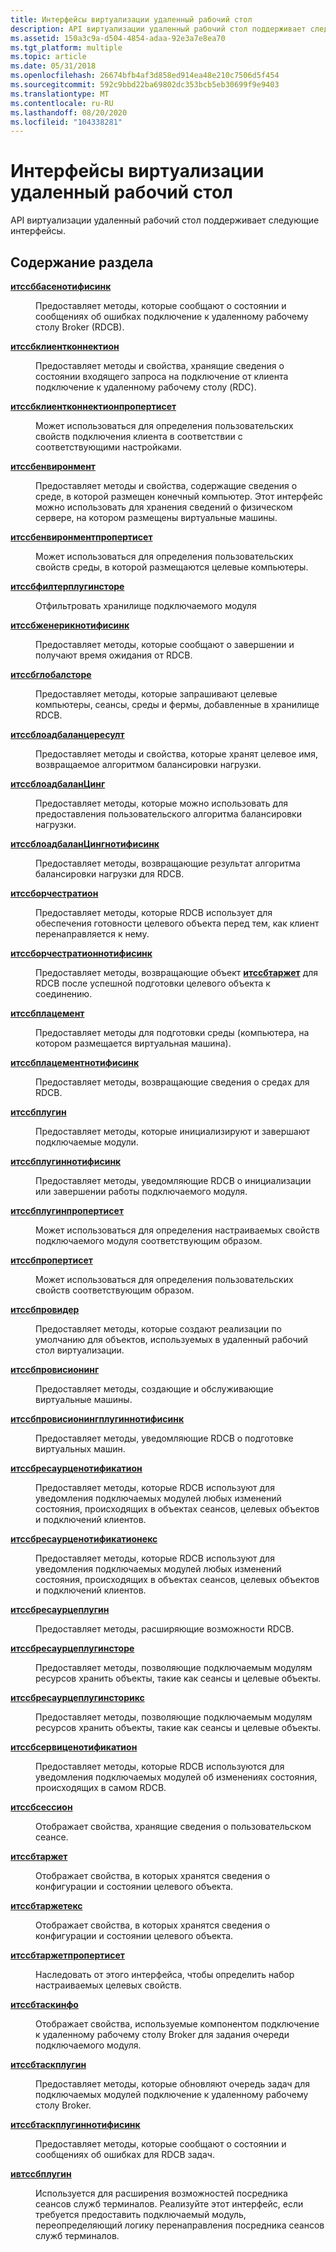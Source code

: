 ```yaml
---
title: Интерфейсы виртуализации удаленный рабочий стол
description: API виртуализации удаленный рабочий стол поддерживает следующие интерфейсы.
ms.assetid: 150a3c9a-d504-4854-adaa-92e3a7e8ea70
ms.tgt_platform: multiple
ms.topic: article
ms.date: 05/31/2018
ms.openlocfilehash: 26674bfb4af3d858ed914ea48e210c7506d5f454
ms.sourcegitcommit: 592c9bbd22ba69802dc353bcb5eb30699f9e9403
ms.translationtype: MT
ms.contentlocale: ru-RU
ms.lasthandoff: 08/20/2020
ms.locfileid: "104338281"
---
```

# <a name="remote-desktop-virtualization-interfaces"></a>Интерфейсы виртуализации удаленный рабочий стол

API виртуализации удаленный рабочий стол поддерживает следующие интерфейсы.

## <a name="in-this-section"></a>Содержание раздела

<dl> <dt>

[**итссббасенотифисинк**](/windows/desktop/api/sbtsv/nn-sbtsv-itssbbasenotifysink)
</dt> <dd>

Предоставляет методы, которые сообщают о состоянии и сообщениях об ошибках подключение к удаленному рабочему столу Broker (RDCB).

</dd> <dt>

[**итссбклиентконнектион**](/windows/desktop/api/sbtsv/nn-sbtsv-itssbclientconnection)
</dt> <dd>

Предоставляет методы и свойства, хранящие сведения о состоянии входящего запроса на подключение от клиента подключение к удаленному рабочему столу (RDC).

</dd> <dt>

[**итссбклиентконнектионпропертисет**](/windows/win32/api/sbtsv/nn-sbtsv-itssbclientconnectionpropertyset)
</dt> <dd>

Может использоваться для определения пользовательских свойств подключения клиента в соответствии с соответствующими настройками.

</dd> <dt>

[**итссбенвиронмент**](/windows/desktop/api/sbtsv/nn-sbtsv-itssbenvironment)
</dt> <dd>

Предоставляет методы и свойства, содержащие сведения о среде, в которой размещен конечный компьютер. Этот интерфейс можно использовать для хранения сведений о физическом сервере, на котором размещены виртуальные машины.

</dd> <dt>

[**итссбенвиронментпропертисет**](/windows/win32/api/sbtsv/nn-sbtsv-itssbenvironmentpropertyset)
</dt> <dd>

Может использоваться для определения пользовательских свойств среды, в которой размещаются целевые компьютеры.

</dd> <dt>

[**итссбфилтерплугинсторе**](/windows/desktop/api/sbtsv/nn-sbtsv-itssbfilterpluginstore)
</dt> <dd>

Отфильтровать хранилище подключаемого модуля

</dd> <dt>

[**итссбженерикнотифисинк**](/windows/desktop/api/sbtsv/nn-sbtsv-itssbgenericnotifysink)
</dt> <dd>

Предоставляет методы, которые сообщают о завершении и получают время ожидания от RDCB.

</dd> <dt>

[**итссбглобалсторе**](/windows/desktop/api/sbtsv/nn-sbtsv-itssbglobalstore)
</dt> <dd>

Предоставляет методы, которые запрашивают целевые компьютеры, сеансы, среды и фермы, добавленные в хранилище RDCB.

</dd> <dt>

[**итссблоадбаланцересулт**](/windows/desktop/api/sbtsv/nn-sbtsv-itssbloadbalanceresult)
</dt> <dd>

Предоставляет методы и свойства, которые хранят целевое имя, возвращаемое алгоритмом балансировки нагрузки.

</dd> <dt>

[**итссблоадбаланЦинг**](/windows/desktop/api/sbtsv/nn-sbtsv-itssbloadbalancing)
</dt> <dd>

Предоставляет методы, которые можно использовать для предоставления пользовательского алгоритма балансировки нагрузки.

</dd> <dt>

[**итссблоадбаланЦингнотифисинк**](/windows/desktop/api/sbtsv/nn-sbtsv-itssbloadbalancingnotifysink)
</dt> <dd>

Предоставляет методы, возвращающие результат алгоритма балансировки нагрузки для RDCB.

</dd> <dt>

[**итссборчестратион**](/windows/desktop/api/sbtsv/nn-sbtsv-itssborchestration)
</dt> <dd>

Предоставляет методы, которые RDCB использует для обеспечения готовности целевого объекта перед тем, как клиент перенаправляется к нему.

</dd> <dt>

[**итссборчестратионнотифисинк**](/windows/desktop/api/sbtsv/nn-sbtsv-itssborchestrationnotifysink)
</dt> <dd>

Предоставляет методы, возвращающие объект [**итссбтаржет**](/windows/desktop/api/sbtsv/nn-sbtsv-itssbtarget) для RDCB после успешной подготовки целевого объекта к соединению.

</dd> <dt>

[**итссбплацемент**](/windows/desktop/api/sbtsv/nn-sbtsv-itssbplacement)
</dt> <dd>

Предоставляет методы для подготовки среды (компьютера, на котором размещается виртуальная машина).

</dd> <dt>

[**итссбплацементнотифисинк**](/windows/desktop/api/sbtsv/nn-sbtsv-itssbplacementnotifysink)
</dt> <dd>

Предоставляет методы, возвращающие сведения о средах для RDCB.

</dd> <dt>

[**итссбплугин**](/windows/desktop/api/sbtsv/nn-sbtsv-itssbplugin)
</dt> <dd>

Предоставляет методы, которые инициализируют и завершают подключаемые модули.

</dd> <dt>

[**итссбплугиннотифисинк**](/windows/desktop/api/sbtsv/nn-sbtsv-itssbpluginnotifysink)
</dt> <dd>

Предоставляет методы, уведомляющие RDCB о инициализации или завершении работы подключаемого модуля.

</dd> <dt>

[**итссбплугинпропертисет**](/windows/win32/api/sbtsv/nn-sbtsv-itssbpluginpropertyset)
</dt> <dd>

Может использоваться для определения настраиваемых свойств подключаемого модуля соответствующим образом.

</dd> <dt>

[**итссбпропертисет**](/windows/win32/api/sbtsv/nn-sbtsv-itssbpropertyset)
</dt> <dd>

Может использоваться для определения пользовательских свойств соответствующим образом.

</dd> <dt>

[**итссбпровидер**](/windows/desktop/api/sbtsv/nn-sbtsv-itssbprovider)
</dt> <dd>

Предоставляет методы, которые создают реализации по умолчанию для объектов, используемых в удаленный рабочий стол виртуализации.

</dd> <dt>

[**итссбпровисионинг**](/windows/desktop/api/sbtsv/nn-sbtsv-itssbprovisioning)
</dt> <dd>

Предоставляет методы, создающие и обслуживающие виртуальные машины.

</dd> <dt>

[**итссбпровисионингплугиннотифисинк**](/windows/desktop/api/sbtsv/nn-sbtsv-itssbprovisioningpluginnotifysink)
</dt> <dd>

Предоставляет методы, уведомляющие RDCB о подготовке виртуальных машин.

</dd> <dt>

[**итссбресаурценотификатион**](/windows/desktop/api/sbtsv/nn-sbtsv-itssbresourcenotification)
</dt> <dd>

Предоставляет методы, которые RDCB используют для уведомления подключаемых модулей любых изменений состояния, происходящих в объектах сеансов, целевых объектов и подключений клиентов.

</dd> <dt>

[**итссбресаурценотификатионекс**](/windows/desktop/api/sbtsv/nn-sbtsv-itssbresourcenotificationex)
</dt> <dd>

Предоставляет методы, которые RDCB используют для уведомления подключаемых модулей любых изменений состояния, происходящих в объектах сеансов, целевых объектов и подключений клиентов.

</dd> <dt>

[**итссбресаурцеплугин**](/windows/win32/api/sbtsv/nn-sbtsv-itssbresourceplugin)
</dt> <dd>

Предоставляет методы, расширяющие возможности RDCB.

</dd> <dt>

[**итссбресаурцеплугинсторе**](/windows/desktop/api/sbtsv/nn-sbtsv-itssbresourcepluginstore)
</dt> <dd>

Предоставляет методы, позволяющие подключаемым модулям ресурсов хранить объекты, такие как сеансы и целевые объекты.

</dd> <dt>

[**итссбресаурцеплугинсторикс**](itssbresourcepluginstoreex.md)
</dt> <dd>

Предоставляет методы, позволяющие подключаемым модулям ресурсов хранить объекты, такие как сеансы и целевые объекты.

</dd> <dt>

[**итссбсервиценотификатион**](/windows/desktop/api/sbtsv/nn-sbtsv-itssbservicenotification)
</dt> <dd>

Предоставляет методы, которые RDCB используются для уведомления подключаемых модулей об изменениях состояния, происходящих в самом RDCB.

</dd> <dt>

[**итссбсессион**](/windows/desktop/api/sbtsv/nn-sbtsv-itssbsession)
</dt> <dd>

Отображает свойства, хранящие сведения о пользовательском сеансе.

</dd> <dt>

[**итссбтаржет**](/windows/desktop/api/sbtsv/nn-sbtsv-itssbtarget)
</dt> <dd>

Отображает свойства, в которых хранятся сведения о конфигурации и состоянии целевого объекта.

</dd> <dt>

[**итссбтаржетекс**](itssbtargetex.md)
</dt> <dd>

Отображает свойства, в которых хранятся сведения о конфигурации и состоянии целевого объекта.

</dd> <dt>

[**итссбтаржетпропертисет**](/windows/win32/api/sbtsv/nn-sbtsv-itssbtargetpropertyset)
</dt> <dd>

Наследовать от этого интерфейса, чтобы определить набор настраиваемых целевых свойств.

</dd> <dt>

[**итссбтаскинфо**](/windows/desktop/api/sbtsv/nn-sbtsv-itssbtaskinfo)
</dt> <dd>

Отображает свойства, используемые компонентом подключение к удаленному рабочему столу Broker для задания очереди подключаемого модуля.

</dd> <dt>

[**итссбтаскплугин**](/windows/desktop/api/sbtsv/nn-sbtsv-itssbtaskplugin)
</dt> <dd>

Предоставляет методы, которые обновляют очередь задач для подключаемых модулей подключение к удаленному рабочему столу Broker.

</dd> <dt>

[**итссбтаскплугиннотифисинк**](/windows/desktop/api/sbtsv/nn-sbtsv-itssbtaskpluginnotifysink)
</dt> <dd>

Предоставляет методы, которые сообщают о состоянии и сообщениях об ошибках для RDCB задач.

</dd> <dt>

[**ивтссбплугин**](/windows/desktop/api/Tssbx/nn-tssbx-iwtssbplugin)
</dt> <dd>

Используется для расширения возможностей посредника сеансов служб терминалов. Реализуйте этот интерфейс, если требуется предоставить подключаемый модуль, переопределяющий логику перенаправления посредника сеансов служб терминалов.

</dd> </dl>

 

 
